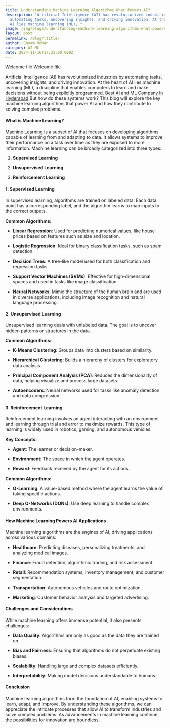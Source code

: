 ```yaml
---
title: Understanding Machine Learning Algorithms What Powers AI?
description: "Artificial Intelligence (AI) has revolutionized industries by
  automating tasks, uncovering insights, and driving innovation. At the heart of
  AI lies machine learning (ML), "
image: /img/blogs/understanding-machine-learning-algorithms-what-powers-ai.gif
layout: post
permalink: /blog/:title/
author: Shyam Mohan
category: AI ML
date: 2024-11-16T17:31:00.000Z
---
```

Welcome file
Welcome file

Artificial Intelligence (AI) has revolutionized industries by automating tasks, uncovering insights, and driving innovation. At the heart of AI lies machine learning (ML), a discipline that enables computers to learn and make decisions without being explicitly programmed. [Best AI and ML Company In Hyderabad](https://codecrux.com/) But how do these systems work? This blog will explore the key machine learning algorithms that power AI and how they contribute to solving complex problems.

#### What is Machine Learning?

Machine Learning is a subset of AI that focuses on developing algorithms capable of learning from and adapting to data. It allows systems to improve their performance on a task over time as they are exposed to more information. Machine learning can be broadly categorized into three types:

1.  **Supervised Learning**
    
2.  **Unsupervised Learning**
    
3.  **Reinforcement Learning**
    

#### 1. Supervised Learning

In supervised learning, algorithms are trained on labeled data. Each data point has a corresponding label, and the algorithm learns to map inputs to the correct outputs.

**Common Algorithms:**

-   **Linear Regression**: Used for predicting numerical values, like house prices based on features such as size and location.
    
-   **Logistic Regression**: Ideal for binary classification tasks, such as spam detection.
    
-   **Decision Trees**: A tree-like model used for both classification and regression tasks.
    
-   **Support Vector Machines (SVMs)**: Effective for high-dimensional spaces and used in tasks like image classification.
    
-   **Neural Networks**: Mimic the structure of the human brain and are used in diverse applications, including image recognition and natural language processing.
    

#### 2. Unsupervised Learning

Unsupervised learning deals with unlabeled data. The goal is to uncover hidden patterns or structures in the data.

**Common Algorithms:**

-   **K-Means Clustering**: Groups data into clusters based on similarity.
    
-   **Hierarchical Clustering**: Builds a hierarchy of clusters for exploratory data analysis.
    
-   **Principal Component Analysis (PCA)**: Reduces the dimensionality of data, helping visualize and process large datasets.
    
-   **Autoencoders**: Neural networks used for tasks like anomaly detection and data compression.
    

#### 3. Reinforcement Learning

Reinforcement learning involves an agent interacting with an environment and learning through trial and error to maximize rewards. This type of learning is widely used in robotics, gaming, and autonomous vehicles.

**Key Concepts:**

-   **Agent**: The learner or decision-maker.
    
-   **Environment**: The space in which the agent operates.
    
-   **Reward**: Feedback received by the agent for its actions.
    

**Common Algorithms:**

-   **Q-Learning**: A value-based method where the agent learns the value of taking specific actions.
    
-   **Deep Q-Networks (DQNs)**: Use deep learning to handle complex environments.
    

#### How Machine Learning Powers AI Applications

Machine learning algorithms are the engines of AI, driving applications across various domains:

-   **Healthcare**: Predicting diseases, personalizing treatments, and analyzing medical images.
    
-   **Finance**: Fraud detection, algorithmic trading, and risk assessment.
    
-   **Retail**: Recommendation systems, inventory management, and customer segmentation.
    
-   **Transportation**: Autonomous vehicles and route optimization.
    
-   **Marketing**: Customer behavior analysis and targeted advertising.
    

#### Challenges and Considerations

While machine learning offers immense potential, it also presents challenges:

-   **Data Quality**: Algorithms are only as good as the data they are trained on.
    
-   **Bias and Fairness**: Ensuring that algorithms do not perpetuate existing biases.
    
-   **Scalability**: Handling large and complex datasets efficiently.
    
-   **Interpretability**: Making model decisions understandable to humans.
    

#### Conclusion

Machine learning algorithms form the foundation of AI, enabling systems to learn, adapt, and improve. By understanding these algorithms, we can appreciate the intricate processes that allow AI to transform industries and solve complex problems. As advancements in machine learning continue, the possibilities for innovation are boundless.

